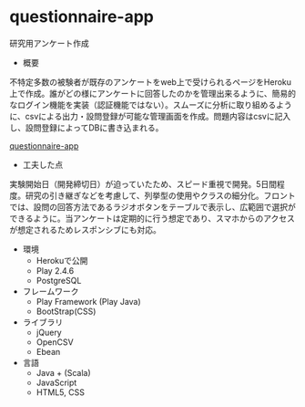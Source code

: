 # questionnaire-app
研究用アンケート作成

* 概要

不特定多数の被験者が既存のアンケートをweb上で受けられるページをHeroku上で作成。誰がどの様にアンケートに回答したのかを管理出来るように、簡易的なログイン機能を実装（認証機能ではない）。スムーズに分析に取り組めるように、csvによる出力・設問登録が可能な管理画面を作成。問題内容はcsvに記入し、設問登録によってDBに書き込まれる。

[questionnaire-app](https://q-you-app.herokuapp.com/)

* 工夫した点

実験開始日（開発締切日）が迫っていたため、スピード重視で開発。5日間程度。研究の引き継ぎなどを考慮して、列挙型の使用やクラスの細分化。フロントでは、設問の回答方法であるラジオボタンをテーブルで表示し、広範囲で選択ができるように。当アンケートは定期的に行う想定であり、スマホからのアクセスが想定されるためレスポンシブにも対応。

* 環境
  * Herokuで公開
  * Play 2.4.6
  * PostgreSQL
* フレームワーク
  * Play Framework (Play Java)
  * BootStrap(CSS)
* ライブラリ
  * jQuery
  * OpenCSV
  * Ebean
* 言語
  * Java + (Scala)
  * JavaScript
  * HTML5, CSS
